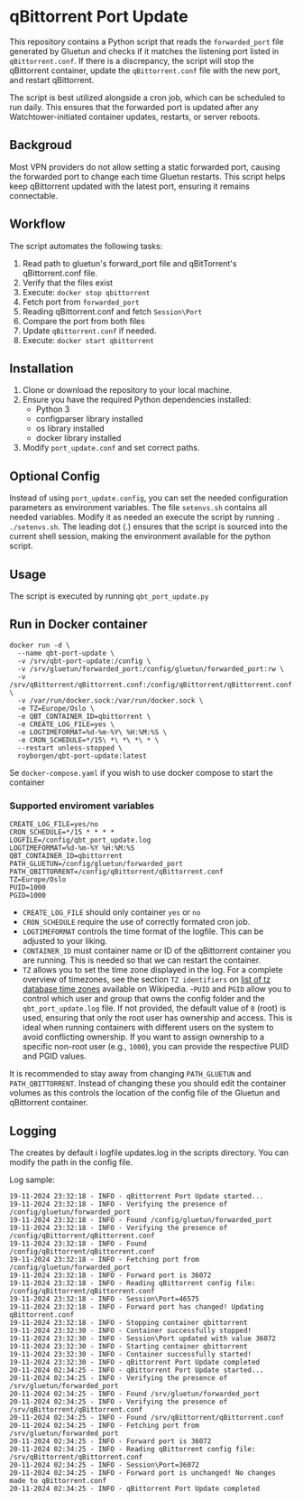 # qBittorrent Port Update
This repository contains a Python script that reads the `forwarded_port` file generated by Gluetun and checks if it matches the listening port listed in `qBittorrent.conf`. If there is a discrepancy, the script will stop the qBittorrent container, update the `qBittorrent.conf` file with the new port, and restart qBittorrent.

The script is best utilized alongside a cron job, which can be scheduled to run daily. This ensures that the forwarded port is updated after any Watchtower-initiated container updates, restarts, or server reboots.

## Backgroud

Most VPN providers do not allow setting a static forwarded port, causing the forwarded port to change each time Gluetun restarts. This script helps keep qBittorrent updated with the latest port, ensuring it remains connectable.


## Workflow
The script automates the following tasks:

1. Read path to gluetun's forward_port file and qBitTorrent's qBittorrent.conf file.
2. Verify that the files exist
3. Execute: `docker stop qbittorrent`
4. Fetch port from `forwarded_port`
5. Reading qBittorrent.conf and fetch `Session\Port`
6. Compare the port from both files
7. Update `qBittorrent.conf` if needed.
8. Execute: `docker start qbittorrent`


## Installation

1. Clone or download the repository to your local machine.
2. Ensure you have the required Python dependencies installed:
    - Python 3 
    - configparser library installed 
    - os library installed 
    - docker library installed
3. Modify `port_update.conf` and set correct paths. 

## Optional Config
Instead of using `port_update.config`, you can set the needed configuration parameters as environment variables.
The file `setenvs.sh` contains all needed variables. Modify it as needed an execute the script by running 
`. ./setenvs.sh`. The leading dot (.) ensures that the script is sourced into the current shell session, making 
the environment available for the python script. 


## Usage 
The script is executed by running `qbt_port_update.py`


## Run in Docker container
```
docker run -d \
  --name qbt-port-update \
  -v /srv/qbt-port-update:/config \
  -v /srv/gluetun/forwarded_port:/config/gluetun/forwarded_port:rw \
  -v /srv/qBittorrent/qBittorrent.conf:/config/qBittorrent/qBittorrent.conf:rw \
  -v /var/run/docker.sock:/var/run/docker.sock \
  -e TZ=Europe/Oslo \
  -e QBT_CONTAINER_ID=qbittorrent \
  -e CREATE_LOG_FILE=yes \
  -e LOGTIMEFORMAT=%d-%m-%Y\ %H:%M:%S \
  -e CRON_SCHEDULE=*/15\ *\ *\ *\ * \
  --restart unless-stopped \
  royborgen/qbt-port-update:latest
```

Se `docker-compose.yaml` if you wish to use docker compose to start the container

### Supported enviroment variables
```
CREATE_LOG_FILE=yes/no
CRON_SCHEDULE=*/15 * * * *  
LOGFILE=/config/qbt_port_update.log
LOGTIMEFORMAT=%d-%m-%Y %H:%M:%S 
QBT_CONTAINER_ID=qbittorrent
PATH_GLUETUN=/config/gluetun/forwarded_port
PATH_QBITTORRENT=/config/qBittorrent/qBittorrent.conf
TZ=Europe/Oslo
PUID=1000
PGID=1000
```

- `CREATE_LOG_FILE` should only container `yes` or `no`
- `CRON_SCHEDULE` require the use of correctly formated cron job. 
- `LOGTIMEFORMAT` controls the time format of the logfile. This can be adjusted to your liking. 
- `CONTAINER_ID` must container name or ID of the qBittorrent container you are running. This is needed so that we can restart the container.
- `TZ` allows you to set the time zone displayed in the log. For a complete overview of timezones, see the section `TZ identifiers` on [list of tz database time zones](https://en.wikipedia.org/wiki/List_of_tz_database_time_zones) available on Wikipedia. 
-`PUID` and `PGID` allow you to control which user and group that owns the config folder and the `qbt_port_update.log` file. If not provided, the default value of `0` (root) is used, ensuring that only the root user has ownership and access. This is ideal when running containers with different users on the system to avoid conflicting ownership. If you want to assign ownership to a specific non-root user (e.g., `1000`), you can provide the respective PUID and PGID values.


It is recommended to stay away from changing `PATH_GLUETUN` and `PATH_QBITTORRENT`. Instead of changing these you should edit the container volumes as this controls the location of the config file of the Gluetun and qBittorrent container. 


## Logging
The creates by default i logfile updates.log in the scripts directory. You can modify the path in the config file. 

Log sample: 
```
19-11-2024 23:32:18 - INFO - qBittorrent Port Update started...
19-11-2024 23:32:18 - INFO - Verifying the presence of /config/gluetun/forwarded_port
19-11-2024 23:32:18 - INFO - Found /config/gluetun/forwarded_port
19-11-2024 23:32:18 - INFO - Verifying the presence of /config/qBittorrent/qBittorrent.conf
19-11-2024 23:32:18 - INFO - Found /config/qBittorrent/qBittorrent.conf
19-11-2024 23:32:18 - INFO - Fetching port from /config/gluetun/forwarded_port
19-11-2024 23:32:18 - INFO - Forward port is 36072
19-11-2024 23:32:18 - INFO - Reading qBittorrent config file: /config/qBittorrent/qBittorrent.conf
19-11-2024 23:32:18 - INFO - Session\Port=46575
19-11-2024 23:32:18 - INFO - Forward port has changed! Updating qBittorrent.conf
19-11-2024 23:32:18 - INFO - Stopping container qbittorrent
19-11-2024 23:32:30 - INFO - Container successfully stopped!
19-11-2024 23:32:30 - INFO - Session\Port updated with value 36072
19-11-2024 23:32:30 - INFO - Starting container qbittorrent
19-11-2024 23:32:30 - INFO - Container successfully started!
19-11-2024 23:32:30 - INFO - qBittorrent Port Update completed
20-11-2024 02:34:25 - INFO - qBittorrent Port Update started...
20-11-2024 02:34:25 - INFO - Verifying the presence of /srv/gluetun/forwarded_port
20-11-2024 02:34:25 - INFO - Found /srv/gluetun/forwarded_port
20-11-2024 02:34:25 - INFO - Verifying the presence of /srv/qBittorrent/qBittorrent.conf
20-11-2024 02:34:25 - INFO - Found /srv/qBittorrent/qBittorrent.conf
20-11-2024 02:34:25 - INFO - Fetching port from /srv/gluetun/forwarded_port
20-11-2024 02:34:25 - INFO - Forward port is 36072
20-11-2024 02:34:25 - INFO - Reading qBittorrent config file: /srv/qBittorrent/qBittorrent.conf
20-11-2024 02:34:25 - INFO - Session\Port=36072
20-11-2024 02:34:25 - INFO - Forward port is unchanged! No changes made to qBittorrent.conf
20-11-2024 02:34:25 - INFO - qBittorrent Port Update completed
```
